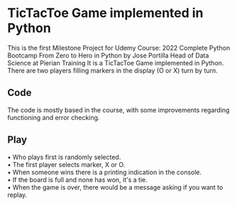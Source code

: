 # TicTacToe Game implemented in Python
This is the first Milestone Project for Udemy Course: 2022 Complete Python Bootcamp From Zero to Hero in Python by Jose Portilla Head of Data Science at Pierian Training
It is a TicTacToe Game implemented in Python. There are two players filling markers in the display (O or X) turn by turn. 
## Code
The code is mostly based in the course, with some improvements regarding functioning and error checking.
## Play
• Who plays first is randomly selected.  <br />
• The first player selects marker, X or O.  <br />
• When someone wins there is a printing indication in the console.  <br />
• If the board is full and none has won, it's a tie.  <br />
• When the game is over, there would be a message asking if you want to replay.